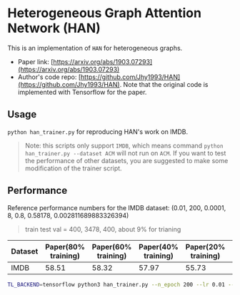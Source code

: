 # Heterogeneous Graph Attention Network (HAN)

This is an implementation of `HAN` for heterogeneous graphs.

- Paper link: [https://arxiv.org/abs/1903.07293](https://arxiv.org/abs/1903.07293)
- Author's code repo: [https://github.com/Jhy1993/HAN](https://github.com/Jhy1993/HAN). Note that the original code is 
  implemented with Tensorflow for the paper.

## Usage

`python han_trainer.py` for reproducing HAN's work on IMDB.

> Note: this scripts only support `IMDB`, which means command  `python han_trainer.py --dataset ACM` will not run on `ACM`.
> If you want to test the performance of other datasets, you are suggested to make some modification of the trainer script.

## Performance

Reference performance numbers for the IMDB dataset:
(0.01, 200, 0.0001, 8, 0.8, 0.58178, 0.002811689883326394)
> train test val = 400, 3478, 400, about 9% for trianing

| Dataset | Paper(80% training) | Paper(60% training) | Paper(40% training) | Paper(20% training) | Our(tf) | Our(th) | Our(pd) |
| ------- | ------------------- | ------------------- | ------------------- | ------------------- | ------- | ------- | ------- |
| IMDB    | 58.51               | 58.32               | 57.97               | 55.73               | 58.17        |         |         |

```bash
TL_BACKEND=tensorflow python3 han_trainer.py --n_epoch 200 --lr 0.01 --l2_coef 0.0001 --heads 8 --drop_rate 0.8
```